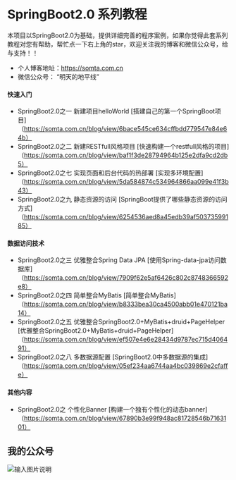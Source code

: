 # SpringBoot2.0 系列教程

本项目以SpringBoot2.0为基础，提供详细完善的程序案例，如果你觉得此套系列教程对您有帮助，帮忙点一下右上角的star，欢迎关注我的博客和微信公众号，给与支持！！

- 个人博客地址：https://somta.com.cn
- 微信公众号： “明天的地平线”


#### 快速入门

- SpringBoot2.0之一 新建项目helloWorld  [搭建自己的第一个SpringBoot项目] （https://somta.com.cn/blog/view/6bace545ce634cffbdd779547e84e64b）
- SpringBoot2.0之二 新建RESTfull风格项目  [快速构建一个restfull风格的项目] （https://somta.com.cn/blog/view/baf1f3de28794964b125e2dfa9cd2db5）
- SpringBoot2.0之七 实现页面和后台代码的热部署  [实现多环境配置] （https://somta.com.cn/blog/view/5da584874c534964866aa099e41f3b43）
- SpringBoot2.0之九 静态资源的访问  [SpringBoot提供了哪些静态资源的访问方式] （https://somta.com.cn/blog/view/6254536aed8a45edb39af50373599185）


#### 数据访问技术

- SpringBoot2.0之三 优雅整合Spring Data JPA [使用Spring-data-jpa访问数据库] （https://somta.com.cn/blog/view/7909f62e5af6426c802c8748366592e8）
- SpringBoot2.0之四 简单整合MyBatis [简单整合MyBatis] （https://somta.com.cn/blog/view/b8333bea30ca4500abb01e470121ba14）
- SpringBoot2.0之五 优雅整合SpringBoot2.0+MyBatis+druid+PageHelper [优雅整合SpringBoot2.0+MyBatis+druid+PageHelper]（https://somta.com.cn/blog/view/ef507e4e6e28434d9787ec715d406491）
- SpringBoot2.0之八 多数据源配置 [SpringBoot2.0中多数据源的集成]（https://somta.com.cn/blog/view/05ef234aa6744aa4bc039869e2cfaffe）


#### 其他内容
- SpringBoot2.0之 个性化Banner  [构建一个独有个性化的动态banner] （https://somta.com.cn/blog/view/67890b3e99f948ac81728546b7163101）


## 我的公众号

![输入图片说明](https://gitee.com/uploads/images/2018/0412/163958_59c5e3de_483361.jpeg "明天的地平线")